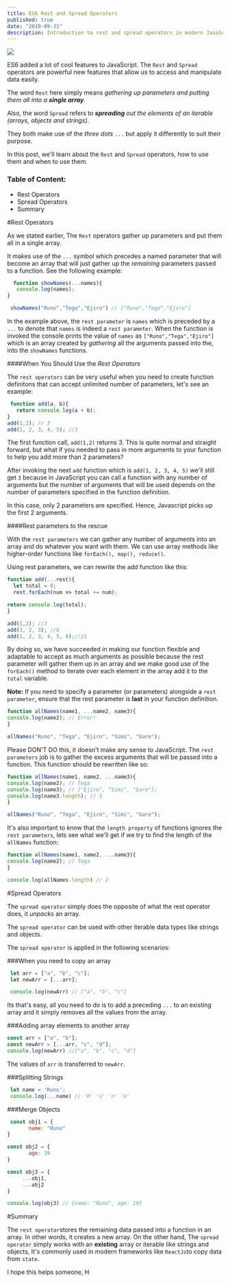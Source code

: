 ```yaml
---
title: ES6 Rest and Spread Operators
published: true
date: "2019-09-31"
description: Introduction to rest and spread operators in modern JavaScript.
---
```


<img src="https://thepracticaldev.s3.amazonaws.com/i/wwnx9xpy59s885qq1a72.png">

ES6 added a lot of cool features to JavaScript. The `Rest` and `Spread` operators are powerful new features that allow us to access and manipulate data easily.

The word `Rest` here simply means <em>gathering up parameters and putting them all into a <strong>single array</strong></em>.


Also, the word `Spread` refers to <em><strong>spreading</strong> out the elements of an iterable (arrays, objects and strings).</em>

They both make use of the <em>three dots</em> `...` but apply it differently to suit their purpose. 


In this post, we'll learn about the `Rest` and `Spread`  operators, how to use them and when to use them.


<h3>Table of Content:</h3>
<ul>
<li>Rest Operators</li>
<li>Spread Operators</li>
<li>Summary</li>

</ul>

#Rest Operators

As we stated earlier, The `Rest` operators gather up parameters and put them all in a single array.

It makes use of the `...` symbol which precedes a named parameter that will become an array that will just gather up the <em>remaining</em> parameters passed to a function. See the following example: 

```javascript
  function showNames(...names){
   console.log(names);
}

 showNames("Runo","Tega","Ejiro") // ["Runo","Tega","Ejiro"]
```
In the example above, the `rest parameter` is `names` which is preceded by a `...` to denote that `names` is indeed a `rest parameter`. When the function is invoked the console prints the value of `names` as `["Runo","Tega","Ejiro"]` which is an array created by <em>gathering</em> all the arguments passed into the, into the `showNames` functions. 

####When You Should Use the <em>Rest Operators </em>

The `rest operators` can be very useful when you need to create function definitons that can accept unlimited number of parameters, let's see an example: 

```javascript 
 function add(a, b){
   return console.log(a + b);
}
add(1,2); // 3
add(1, 2, 3, 4, 5); //3
```
The first function call, `add(1,2)` returns 3. This is quite normal and straight forward, but what if you needed to pass in more arguments to your function to help you add more than 2 parameters?

After invoking the next `add` function which is `add(1, 2, 3, 4, 5)` we'll still get `3` because in JavaScript you can call a function with any number of arguments but the number of arguments that will be used depends on the number of parameters specified in the function definition.

In this case, only 2 parameters are specified. Hence, Javascript picks up the first 2 arguments.

####Rest parameters to the rescue

With the `rest parameters` we can gather any number of arguments into an array and do whatever you want with them. We can use array methods like higher-order functions like `forEach(), map(), reduce()`. 

 
Using rest parameters, we can rewrite the add function like this:

```javascript
function add(...rest){
  let total = 0;
  rest.forEach(num => total += num);

return console.log(total);
}

add(1,2); //3
add(1, 2, 3); //6
add(1, 2, 3, 4, 5, 6);//21

```
By doing so, we have succeeded in making our function flexible and adaptable to accept as much arguments as possible because the rest parameter will gather them up in an array and we make good use of the `forEach()` method to iterate over each element in the array add it to the `total` variable.

<strong>Note:</strong> If you need to specify a parameter (or parameters) alongside a `rest parameter`, ensure that the rest parameter is <strong>last</strong> in your function definition.

```javascript
function allNames(name1, ...name2, name3){
console.log(name2); // Error!
}

allNames("Runo", "Tega", "Ejiro", "Simi", "Gare");
```
Please DON'T DO this, it doesn't make any sense to JavaScript. The `rest parameters` job is to gather the excess arguments that will be passed into a function. This function should be rewritten like so: 

```javascript
function allNames(name1, name2, ...name3){
console.log(name2); // Tega
console.log(name3); // ["Ejiro", "Simi", "Gare"];
console.log(name3.length); // 3
}

allNames("Runo", "Tega", "Ejiro", "Simi", "Gare");
```
It's also important to know that the `length property` of functions ignores the `rest parameters`, lets see what we'll get if we try to find the length of the `allNames` function: 

```javascript
function allNames(name1, name2, ...name3){
console.log(name2); // Tega
}

console.log(allNames.length) // 2
```

#Spread Operators

The `spread operator` simply does the opposite of what the rest operator does, it <em>unpacks</em> an array.

The `spread operator` can be used with other iterable data types like strings and objects.

The `spread operator` is applied in the following scenarios:

###When you need to copy an array

```javascript
 let arr = ["a", "b", "c"];
 let newArr = [...arr];

 console.log(newArr) // ["a", "b", "c"]
```
Its that's easy, all you need to do is to add a preceding  `...` to an existing array and it simply removes all the values from the array.

###Adding array elements to another array

```javascript
const arr = ["a", "b"];
const newArr = [...arr, "c", "d"];
console.log(newArr) //["a", "b", "c", "d"]
```
The values of `arr` is transferred to `newArr`.

###Splitting Strings

```javascript
 let name = 'Runo';
 console.log(...name) // 'R' 'u' 'n' 'o'
```

###Merge Objects

```javascript
 const obj1 = {
       name: "Runo"
}

const obj2 = {
       age: 19
}

const obj3 = {
     ...obj1,
     ...obj2
}

console.log(obj3) // {name: "Runo", age: 19}
```

#Summary

The `rest operator`stores the remaining data passed into a function in an array. In other words, it creates a new array. On the other hand, The `spread operator` simply works with an <strong>existing</strong> array or iterable like strings and objects, It's commonly used in modern frameworks like `ReactJs`to copy data from `state`. 

I hope this helps someone, H